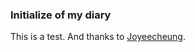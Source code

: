 ### Initialize of my diary

This is a test. And thanks to [Joyeecheung](https://github.com/joyeecheung).
